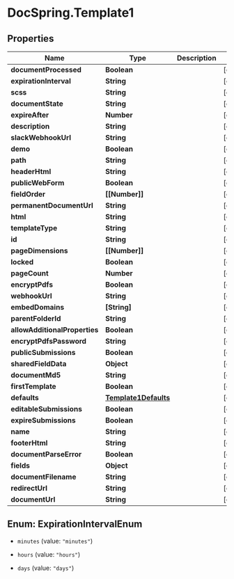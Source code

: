 # DocSpring.Template1

## Properties
Name | Type | Description | Notes
------------ | ------------- | ------------- | -------------
**documentProcessed** | **Boolean** |  | [optional] 
**expirationInterval** | **String** |  | [optional] 
**scss** | **String** |  | [optional] 
**documentState** | **String** |  | [optional] 
**expireAfter** | **Number** |  | [optional] 
**description** | **String** |  | [optional] 
**slackWebhookUrl** | **String** |  | [optional] 
**demo** | **Boolean** |  | [optional] 
**path** | **String** |  | [optional] 
**headerHtml** | **String** |  | [optional] 
**publicWebForm** | **Boolean** |  | [optional] 
**fieldOrder** | **[[Number]]** |  | [optional] 
**permanentDocumentUrl** | **String** |  | [optional] 
**html** | **String** |  | [optional] 
**templateType** | **String** |  | [optional] 
**id** | **String** |  | [optional] 
**pageDimensions** | **[[Number]]** |  | [optional] 
**locked** | **Boolean** |  | [optional] 
**pageCount** | **Number** |  | [optional] 
**encryptPdfs** | **Boolean** |  | [optional] 
**webhookUrl** | **String** |  | [optional] 
**embedDomains** | **[String]** |  | [optional] 
**parentFolderId** | **String** |  | [optional] 
**allowAdditionalProperties** | **Boolean** |  | [optional] 
**encryptPdfsPassword** | **String** |  | [optional] 
**publicSubmissions** | **Boolean** |  | [optional] 
**sharedFieldData** | **Object** |  | [optional] 
**documentMd5** | **String** |  | [optional] 
**firstTemplate** | **Boolean** |  | [optional] 
**defaults** | [**Template1Defaults**](Template1Defaults.md) |  | [optional] 
**editableSubmissions** | **Boolean** |  | [optional] 
**expireSubmissions** | **Boolean** |  | [optional] 
**name** | **String** |  | [optional] 
**footerHtml** | **String** |  | [optional] 
**documentParseError** | **Boolean** |  | [optional] 
**fields** | **Object** |  | [optional] 
**documentFilename** | **String** |  | [optional] 
**redirectUrl** | **String** |  | [optional] 
**documentUrl** | **String** |  | [optional] 


<a name="ExpirationIntervalEnum"></a>
## Enum: ExpirationIntervalEnum


* `minutes` (value: `"minutes"`)

* `hours` (value: `"hours"`)

* `days` (value: `"days"`)




